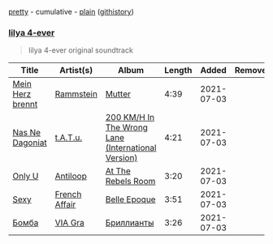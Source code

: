 [pretty](/playlists/pretty/lilya%204-ever.md) - cumulative - [plain](/playlists/plain/7tFMSR4ojRrAHtPl4JQvbS) ([githistory](https://github.githistory.xyz/mackorone/spotify-playlist-archive/blob/main/playlists/plain/7tFMSR4ojRrAHtPl4JQvbS))

### [lilya 4-ever](https://open.spotify.com/playlist/7tFMSR4ojRrAHtPl4JQvbS)

> lilya 4-ever original soundtrack

| Title | Artist(s) | Album | Length | Added | Removed |
|---|---|---|---|---|---|
| [Mein Herz brennt](https://open.spotify.com/track/1ryMgu0CnRSseTYpvMDOLD) | [Rammstein](https://open.spotify.com/artist/6wWVKhxIU2cEi0K81v7HvP) | [Mutter](https://open.spotify.com/album/7ikuEzL6xeAgu6yT6YVLy7) | 4:39 | 2021-07-03 |  |
| [Nas Ne Dagoniat](https://open.spotify.com/track/5UfpG0HZekjwk0ClAIU9eq) | [t.A.T.u.](https://open.spotify.com/artist/2Q3eZMfDQgT8MhPowKFXYO) | [200 KM/H In The Wrong Lane (International Version)](https://open.spotify.com/album/2MJqN4wmnpw3fOfpXvsW07) | 4:21 | 2021-07-03 |  |
| [Only U](https://open.spotify.com/track/4JCrfuQnwAKJVFEcY4g1TB) | [Antiloop](https://open.spotify.com/artist/5a2Kj8Jq5yZV1GxUKqCRdK) | [At The Rebels Room](https://open.spotify.com/album/10kMItbeNNucdGw3RiKgci) | 3:20 | 2021-07-03 |  |
| [Sexy](https://open.spotify.com/track/3FgrXi0L9lkaFJlNy5NZ0k) | [French Affair](https://open.spotify.com/artist/6ja9fzugcFkIEIXRw3Ie1E) | [Belle Epoque](https://open.spotify.com/album/0ZUU0rETCIdO13CCmQnKfr) | 3:51 | 2021-07-03 |  |
| [Бомба](https://open.spotify.com/track/5NcVXKktdByifxY3jXsCpf) | [VIA Gra](https://open.spotify.com/artist/7n5zpKbOmeWWmXA1mqDc3q) | [Бриллианты](https://open.spotify.com/album/7mEQLVfmVhWprOIJWJt3ZL) | 3:26 | 2021-07-03 |  |